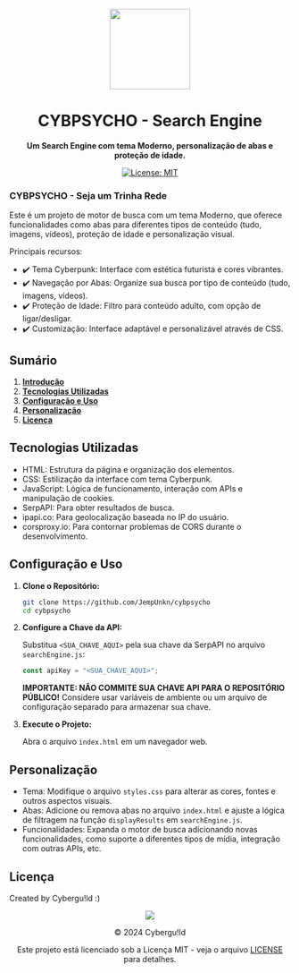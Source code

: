 <br>

<div align="center">

  <img src="https://i.ibb.co/JqCcwCm/Turbo-Granny-29-Infobox-29.png" width="144"/>

  <h1 align="center">CYBPSYCHO - Search Engine</h1>

  <p align="center">
    <strong>Um Search Engine com tema Moderno, personalização de abas e proteção de idade.</strong>
  </p>

[![License: MIT](https://img.shields.io/badge/License-MIT-yellow.svg)](https://opensource.org/licenses/MIT)
<br>
</div>

### **CYBPSYCHO - Seja um Trinha Rede**

Este é um projeto de motor de busca com um tema Moderno, que oferece funcionalidades como abas para diferentes tipos de conteúdo (tudo, imagens, vídeos), proteção de idade e personalização visual.

Principais recursos:

*   :heavy_check_mark: Tema Cyberpunk: Interface com estética futurista e cores vibrantes.
*   :heavy_check_mark: Navegação por Abas: Organize sua busca por tipo de conteúdo (tudo, imagens, vídeos).
*   :heavy_check_mark: Proteção de Idade: Filtro para conteúdo adulto, com opção de ligar/desligar.
*   :heavy_check_mark: Customização: Interface adaptável e personalizável através de CSS.

## **Sumário**

1.  [**Introdução**](#cybpsycho---seja-um-trinha-rede)
2.  [**Tecnologias Utilizadas**](#tecnologias-utilizadas)
3.  [**Configuração e Uso**](#configuração-e-uso)
4.  [**Personalização**](#personalização)
5.  [**Licença**](#licença)

## **Tecnologias Utilizadas**

*   HTML: Estrutura da página e organização dos elementos.
*   CSS: Estilização da interface com tema Cyberpunk.
*   JavaScript: Lógica de funcionamento, interação com APIs e manipulação de cookies.
*   SerpAPI: Para obter resultados de busca.
*   ipapi.co: Para geolocalização baseada no IP do usuário.
*   corsproxy.io: Para contornar problemas de CORS durante o desenvolvimento.

## **Configuração e Uso**

1.  **Clone o Repositório:**

    ```bash
    git clone https://github.com/JempUnkn/cybpsycho
    cd cybpsycho
    ```

2.  **Configure a Chave da API:**

    Substitua `<SUA_CHAVE_AQUI>` pela sua chave da SerpAPI no arquivo `searchEngine.js`:

    ```javascript
    const apiKey = "<SUA_CHAVE_AQUI>";
    ```

    **IMPORTANTE: NÃO COMMITE SUA CHAVE API PARA O REPOSITÓRIO PÚBLICO!** Considere usar variáveis de ambiente ou um arquivo de configuração separado para armazenar sua chave.

3.  **Execute o Projeto:**

    Abra o arquivo `index.html` em um navegador web.

## **Personalização**

*   Tema: Modifique o arquivo `styles.css` para alterar as cores, fontes e outros aspectos visuais.
*   Abas: Adicione ou remova abas no arquivo `index.html` e ajuste a lógica de filtragem na função `displayResults` em `searchEngine.js`.
*   Funcionalidades: Expanda o motor de busca adicionando novas funcionalidades, como suporte a diferentes tipos de mídia, integração com outras APIs, etc.

## **Licença**

Created by Cybergu!ld :)

<div align="center">
  <img src="https://i.ibb.co/JqCcwCm/Turbo-Granny-29-Infobox-29.png" />

  © 2024 Cybergu!ld

Este projeto está licenciado sob a Licença MIT - veja o arquivo [LICENSE](LICENSE) para detalhes.
</div>
